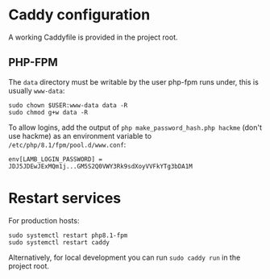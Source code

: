 # Caddy configuration

A working Caddyfile is provided in the project root.

## PHP-FPM

The `data` directory must be writable by the user php-fpm runs under, this is usually `www-data`:

```
sudo chown $USER:www-data data -R
sudo chmod g+w data -R
```

To allow logins, add the output of `php make_password_hash.php hackme` (don't use hackme) as an
environment variable
to `/etc/php/8.1/fpm/pool.d/www.conf`:

```
env[LAMB_LOGIN_PASSWORD] = JDJ5JDEwJExMQm1j...GM5S2Q0VWY3Rk9sdXoyVVFkYTg3bDA1M
```

# Restart services

For production hosts:

```
sudo systemctl restart php8.1-fpm
sudo systemctl restart caddy
```

Alternatively, for local development you can run `sudo caddy run` in the project root.
